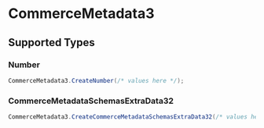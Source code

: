 # CommerceMetadata3


## Supported Types

### Number

```csharp
CommerceMetadata3.CreateNumber(/* values here */);
```

### CommerceMetadataSchemasExtraData32

```csharp
CommerceMetadata3.CreateCommerceMetadataSchemasExtraData32(/* values here */);
```
